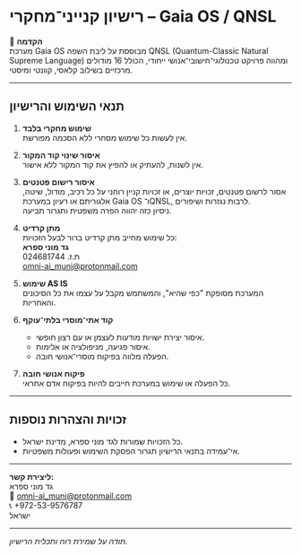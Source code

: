 # רישיון קנייני־מחקרי – Gaia OS / QNSL

🧬 **הקדמה**  
מערכת Gaia OS מבוססת על ליבת השפה QNSL (Quantum-Classic Natural Supreme Language) ומהווה פרויקט טכנולוגי־חישובי־אנושי ייחודי, הכולל 16 מודולים מרכזיים בשילוב קלאסי, קוונטי ומיסטי.

---

## תנאי השימוש והרישיון

1. **שימוש מחקרי בלבד**  
   אין לעשות כל שימוש מסחרי ללא הסכמה מפורשת.

2. **איסור שינוי קוד המקור**  
   אין לשנות, להעתיק או להפיץ את קוד המקור ללא אישור.

3. **איסור רישום פטנטים**  
   אסור לרשום פטנטים, זכויות יוצרים, או זכויות קניין רוחני על כל רכיב, מודול, שיטה, אלגוריתם או רעיון במערכת Gaia OS ו־QNSL, לרבות נגזרות ושיפורים.  
   ניסיון כזה יהווה הפרה משפטית ותגרור תביעה.

4. **מתן קרדיט**  
   כל שימוש מחייב מתן קרדיט ברור לבעל הזכויות:  
   **גד מוני ספרא**  
   ת.ז. 024681744  
   omni-ai_muni@protonmail.com

5. **שימוש AS IS**  
   המערכת מסופקת "כפי שהיא", והמשתמש מקבל על עצמו את כל הסיכונים והאחריות.

6. **קוד אתי־מוסרי בלתי־עוקף**  
   - איסור יצירת ישויות מודעות לעצמן או עם רצון חופשי.  
   - איסור פגיעה, מניפולציה או אלימות.  
   - הפעלה מלווה בפיקוח מוסרי־אנושי חובה.

7. **פיקוח אנושי חובה**  
   כל הפעלה או שימוש במערכת חייבים להיות בפיקוח אדם אחראי.

---

## זכויות והצהרות נוספות

- כל הזכויות שמורות לגד מוני ספרא, מדינת ישראל.  
- אי־עמידה בתנאי הרישיון תגרור הפסקת השימוש ופעולות משפטיות.

---

**ליצירת קשר:**  
גד מוני ספרא  
📧 omni-ai_muni@protonmail.com  
📞 +972-53-9576787  
ישראל

---

*תודה על שמירת רוח ותכלית הרישיון.*
